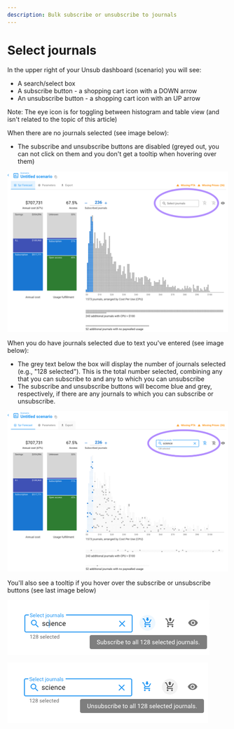 ```yaml
---
description: Bulk subscribe or unsubscribe to journals
---
```


# Select journals

In the upper right of your Unsub dashboard (scenario) you will see:

* A search/select box
* A subscribe button - a shopping cart icon with a DOWN arrow
* An unsubscribe button - a shopping cart icon with an UP arrow&#x20;

Note: The eye icon is for toggling between histogram and table view (and isn't related to the topic of this article)

When there are no journals selected (see image below):&#x20;

* The subscribe and unsubscribe buttons are disabled (greyed out, you can not click on them and you don't get a tooltip when hovering over them)

![The dashboard without any input text.](../.gitbook/assets/search-box-empty.png)

When you do have journals selected due to text you've entered (see image below):&#x20;

* The grey text below the box will display the number of journals selected (e.g., "128 selected"). This is the total number selected, combining any that you can subscribe to and any to which you can unsubscribe&#x20;
* The subscribe and unsubscribe buttons will become blue and grey, respectively, if there are any journals to which you can subscribe or unsubscribe.&#x20;

![Example of what the dashboard looks like when input text selects a subset of journals in your dashboard.](../.gitbook/assets/search-box-searched-sub-and-unsub.png)

You'll also see a tooltip if you hover over the subscribe or unsubscribe buttons (see last image below)

![Tooltip shown on hover over subscribe button: "Subscribe to all 99 selected journals".](../.gitbook/assets/search-box-tooltip-subscribe.png)

![Tooltip shown on hover over unsubscribe button: "Unsubscribe to all 32 selected journals"](../.gitbook/assets/search-box-tooltip-unsubscribe.png)
